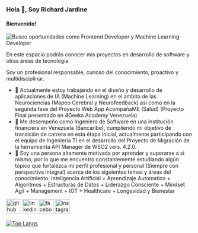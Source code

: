 ### Hola 👋, Soy Richard Jardine
#### Bienvenido! 
![Busco oportunidades como Frontend Developer y Machine Learning Developer ]( ./assets/img/github-header-image)

En este espacio podrás conocer mis proyectos en desarrollo de software y otras áreas de tecnología

Soy un profesional responsable, curioso del conocimiento, proactivo y multidisciplinar. 

<!-- Habilidades: Java / JavaScript / ReactJS / Python / HTML / CSS / Flask / SQL / AGILE COACHING / SCRUM / KANBAN /  -->


- 🔭 Actualmente estoy trabajando en el diseño y desarrollo de aplicaciones de IA (Machine Learning) en el ambito de las Neurociencias (Mapeo Cerebral y Neurofeedback) asi como en la segunda fase del Proyecto Web App AcompañaME (Salud) (Proyecto Final presentado en 4Geeks Academy Venezuela) 
- 🔭 Me desempeño como Ingeniero de Software en una institución financiera en Venezuela (Bancaribe), cumpliendo mi objetivo de transición de carrera en esta étapa inicial, actualmente participando con el equipo de Ingenieria TI en el desarrollo del Proyecto de Migración de la herramienta API Manager de WSO2 vers. 4.2.0. 
- 🌱 Soy una persona altamente motivada por aprender y superarse a si mismo, por lo que me encuentro constantemente estudiando algún tópico que fortalezca mi perfil profesional y personal (Siempre con perspectiva integral) acerca de los siguientes temas y áreas del conocimiento: Inteligencia Artificial + Aprendizaje Automatico + Algoritmos + Estructuras de Datos + Liderazgo Consciente + Mindset Agil + Management + IOT + Healthcare + Longevidad y Bienestar 


[<img src='https://cdn.jsdelivr.net/npm/simple-icons@3.0.1/icons/github.svg' alt='github' height='40'>](https://github.com/rhjardine)  [<img src='https://cdn.jsdelivr.net/npm/simple-icons@3.0.1/icons/linkedin.svg' alt='linkedin' height='40'>](https://www.linkedin.com/in/www.linkedin.com/in/rhjardine/)  [<img src='https://cdn.jsdelivr.net/npm/simple-icons@3.0.1/icons/facebook.svg' alt='facebook' height='40'>](https://www.facebook.com/https://www.facebook.com/richardjardine.official)  [<img src='https://cdn.jsdelivr.net/npm/simple-icons@3.0.1/icons/instagram.svg' alt='instagram' height='40'>](https://www.instagram.com/@richardjardineofficial/)  

[![Top Langs](https://github-readme-stats.vercel.app/api/top-langs/?username=rhjardine)](https://github.com/anuraghazra/github-readme-stats)

